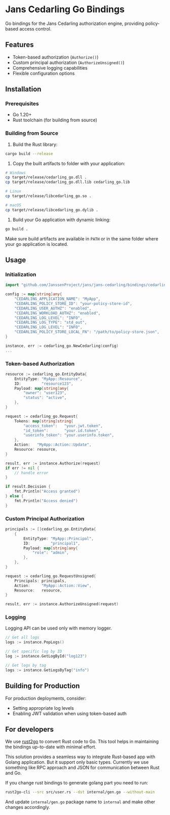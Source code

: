 # Jans Cedarling Go Bindings

Go bindings for the Jans Cedarling authorization engine, providing policy-based access control.

## Features

- Token-based authorization (`Authorize()`)
- Custom principal authorization (`AuthorizeUnsigned()`)
- Comprehensive logging capabilities
- Flexible configuration options

## Installation

### Prerequisites

- Go 1.20+
- Rust toolchain (for building from source)

### Building from Source

1. Build the Rust library:

```bash
cargo build --release
```

1. Copy the built artifacts to folder with your application:

```bash
# Windows
cp target/release/cedarling_go.dll .
cp target/release/cedarling_go.dll.lib cedarling_go.lib

# Linux
cp target/release/libcedarling_go.so .

# macOS
cp target/release/libcedarling_go.dylib .
```

1. Build your Go application with dynamic linking:

```bash
go build .
```

Make sure build artifacts are available in `PATH` or in the same folder where your go application is located.

## Usage

### Initialization

```go
import "github.com/JanssenProject/jans/jans-cedarling/bindings/cedarling_go"

config := map[string]any{
    "CEDARLING_APPLICATION_NAME": "MyApp",
    "CEDARLING_POLICY_STORE_ID": "your-policy-store-id",
    "CEDARLING_USER_AUTHZ": "enabled",
    "CEDARLING_WORKLOAD_AUTHZ": "enabled",
    "CEDARLING_LOG_LEVEL": "INFO",
    "CEDARLING_LOG_TYPE": "std_out",
    "CEDARLING_LOG_LEVEL": "INFO",
    "CEDARLING_POLICY_STORE_LOCAL_FN": "/path/to/policy-store.json",
}

instance, err := cedarling_go.NewCedarling(config)
...
```

### Token-based Authorization

```go
resource := cedarling_go.EntityData{
    EntityType: "MyApp::Resource",
    ID:         "resource123",
    Payload: map[string]any{
        "owner": "user123",
        "status": "active",
    },
}

request := cedarling_go.Request{
    Tokens: map[string]string{
        "access_token":   "your.jwt.token",
        "id_token":       "your.id.token",
        "userinfo_token": "your.userinfo.token",
    },
    Action:   "MyApp::Action::Update",
    Resource: resource,
}

result, err := instance.Authorize(request)
if err != nil {
    // handle error
}

if result.Decision {
    fmt.Println("Access granted")
} else {
    fmt.Println("Access denied")
}
```

### Custom Principal Authorization

```go
principals := []cedarling_go.EntityData{
    {
        EntityType: "MyApp::Principal",
        ID:         "principal1",
        Payload: map[string]any{
            "role": "admin",
        },
    },
}

request := cedarling_go.RequestUnsigned{
    Principals: principals,
    Action:     "MyApp::Action::View",
    Resource:   resource,
}

result, err := instance.AuthorizeUnsigned(request)
```

### Logging

Logging API can be used only with memory logger.

```go
// Get all logs
logs := instance.PopLogs()

// Get specific log by ID
log := instance.GetLogById("log123")

// Get logs by tag
logs := instance.GetLogsByTag("info")
```

## Building for Production

For production deployments, consider:

- Setting appropriate log levels
- Enabling JWT validation when using token-based auth

## For developers

We use [rust2go](https://github.com/ihciah/rust2go) to convert Rust code to Go. This tool helps in maintaining the bindings up-to-date with minimal effort.

This solution provides a seamless way to integrate Rust-based app with Golang application. But it support only basic types. Currently we use something like RPC approach and JSON for communication between Rust and Go.

If you change rust bindings to generate golang part you need to run:

```bash
rust2go-cli --src src/user.rs --dst internal/gen.go --without-main
```

And update `internal/gen.go` package name to `internal` and make other changes accordingly.
